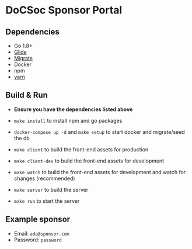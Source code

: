 # DoCSoc Sponsor Portal

## Dependencies
 - Go 1.8+
 - [Glide](https://github.com/Masterminds/glide#install)
 - [Migrate](https://github.com/mattes/migrate#cli-usage)
 - Docker
 - npm
 - [yarn](https://yarnpkg.com/en/docs/install)

## Build & Run
 - **Ensure you have the dependencies listed above**
 - `make install` to install npm and go packages
 - `docker-compose up -d` and `make setup` to start docker and migrate/seed the db
 
 - `make client` to build the front-end assets for production
 - `make client-dev` to build the front-end assets for development
 - `make watch` to build the front-end assets for development and watch for changes (recommended)

 - `make server` to build the server
 - `make run` to start the server

## Example sponsor

 - Email: `ada@sponsor.com`
 - Password: `password`
